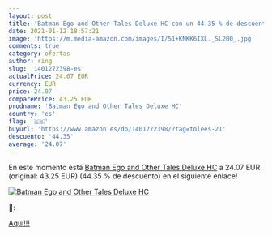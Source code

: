 ```yaml
---
layout: post
title: 'Batman Ego and Other Tales Deluxe HC con un 44.35 % de descuento'
date: 2021-01-12 18:57:21
image: 'https://m.media-amazon.com/images/I/51+KNKK6IXL._SL200_.jpg'
comments: true
category: ofertas
author: ring
slug: '1401272398-es'
actualPrice: 24.07 EUR
currency: EUR
price: 24.07
comparePrice: 43.25 EUR
prodname: 'Batman Ego and Other Tales Deluxe HC'
country: 'es'
flag: '🇪🇸'
buyurl: 'https://www.amazon.es/dp/1401272398/?tag=tolees-21'
descuento: '44.35'
average: '24.07'
---
```


En este momento está [Batman Ego and Other Tales Deluxe HC](https://www.amazon.es/dp/1401272398/?tag=tolees-21) a 24.07 EUR (original: 43.25 EUR) (44.35 %  de descuento) en el siguiente enlace!

[![Batman Ego and Other Tales Deluxe HC](https://m.media-amazon.com/images/I/51+KNKK6IXL._SL200_.jpg)](https://www.amazon.es/dp/1401272398/?tag=tolees-21)

🔎:


[Aquí!!!](https://www.amazon.es/dp/1401272398/?tag=tolees-21)
